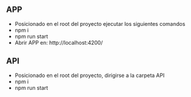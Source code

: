 ## APP
- Posicionado en el root del proyecto ejecutar los siguientes comandos
- npm i
- npm run start
- Abrir APP en: http://localhost:4200/

## API
- Posicionado en el root del proyecto, dirigirse a la carpeta API
- npm i
- npm run start

